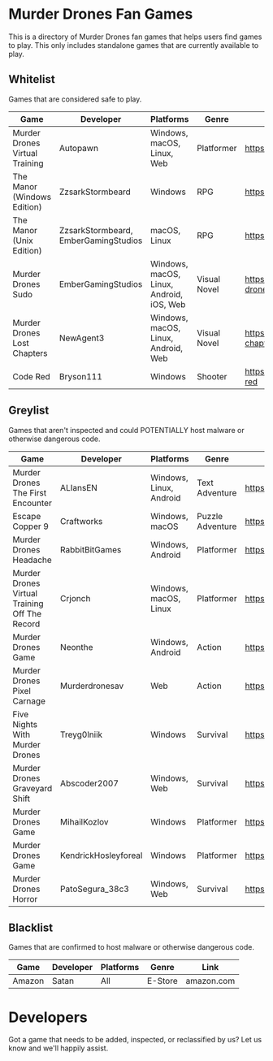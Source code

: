 # Murder Drones Fan Games
This is a directory of Murder Drones fan games that helps users find games to play. This only includes standalone games that are currently available to play.

## Whitelist
Games that are considered safe to play.

| Game | Developer | Platforms | Genre | Link | License |
|------|-----------|-----------|------|-----|-------|
| Murder Drones Virtual Training | Autopawn | Windows, macOS, Linux, Web | Platformer | https://autopawn.itch.io/mdvt | MIT |
| The Manor (Windows Edition) | ZzsarkStormbeard | Windows | RPG | https://gamejolt.com/games/TheManorMD/963919 | Proprietary |
| The Manor (Unix Edition) | ZzsarkStormbeard, EmberGamingStudios | macOS, Linux | RPG | https://gamejolt.com/games/TheManorMD/963919 | Proprietary with MIT components |
| Murder Drones Sudo | EmberGamingStudios | Windows, macOS, Linux, Android, iOS, Web | Visual Novel | https://embergamingstudios.itch.io/murder-drones-sudo | GNU AGPLv3 |
| Murder Drones Lost Chapters | NewAgent3 | Windows, macOS, Linux, Android, Web | Visual Novel | https://newagent3.itch.io/murder-drones-lost-chapters | GNU GPLv3 |
| Code Red | Bryson111 | Windows | Shooter | https://bryson111.itch.io/murder-drones-code-red | Unspecified |

## Greylist
Games that aren't inspected and could POTENTIALLY host malware or otherwise dangerous code.

| Game | Developer | Platforms | Genre | Link |
|------|-----------|-----------|------|-----|
| Murder Drones The First Encounter | ALIansEN | Windows, Linux, Android | Text Adventure | https://gamejolt.com/games/md-tfe/939103 |
| Escape Copper 9 | Craftworks | Windows, macOS | Puzzle Adventure | https://craftworks.itch.io/murder-drones-game |
| Murder Drones Headache | RabbitBitGames | Windows, Android | Platformer | https://rabbitbitgames.itch.io/murderdrones-headache |
| Murder Drones Virtual Training Off The Record | Crjonch | Windows, macOS, Linux | Platformer | https://crjonch.itch.io/mdvt-otr |
| Murder Drones Game | Neonthe | Windows, Android | Action | https://neonthe.itch.io/murder-drones-game |
| Murder Drones Pixel Carnage | Murderdronesav | Web | Action | https://murderdronesav.itch.io/murder-drones-pixel-carnage |
| Five Nights With Murder Drones | Treyg0lniik | Windows | Survival | https://gamejolt.com/games/MurderDronesFNAFgame/862717 |
| Murder Drones Graveyard Shift | Abscoder2007 | Windows, Web | Survival | https://gamejolt.com/games/MurderdronexFNAFfangame/924561 |
| Murder Drones Game | MihailKozlov | Windows | Platformer | https://gamejolt.com/games/MDgame/899748 |
| Murder Drones Game | KendrickHosleyforeal | Windows | Platformer | https://gamejolt.com/games/Crap/772502 |
| Murder Drones Horror | PatoSegura_38c3 | Windows, Web | Survival | https://gamejolt.com/games/MURDERDRONESHORROR/908574 |

## Blacklist
Games that are confirmed to host malware or otherwise dangerous code.

| Game | Developer | Platforms | Genre | Link |
|------|-----------|-----------|------|-----|
| Amazon | Satan | All | E-Store | amazon.com |

# Developers
Got a game that needs to be added, inspected, or reclassified by us? Let us know and we'll happily assist.
